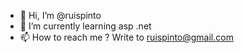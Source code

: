 - 👋 Hi, I’m @ruispinto
- 🌱 I’m currently learning asp .net
- 📫 How to reach me ? Write to ruispinto@gmail.com

<!---
ruispinto/ruispinto is a ✨ special ✨ repository because its `README.md` (this file) appears on your GitHub profile.
You can click the Preview link to take a look at your changes.
--->
